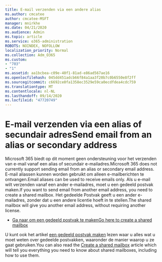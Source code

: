 ```yaml
---
title: E-mail verzenden via een andere alias
ms.author: cmcatee
author: cmcatee-MSFT
manager: mnirkhe
ms.date: 04/21/2020
ms.audience: Admin
ms.topic: article
ms.service: o365-administration
ROBOTS: NOINDEX, NOFOLLOW
localization_priority: Normal
ms.collection: Adm_O365
ms.custom:
- "703"
- "1"
ms.assetid: aa1bcbea-c09e-40f1-81ad-e86ad567ae16
ms.openlocfilehash: 045dd451adcb66f84a1aa3f20b7c0b6550e8f2ff
ms.sourcegitcommit: c6692ce0fa1358ec3529e59ca0ecdfdea4cdc759
ms.translationtype: MT
ms.contentlocale: nl-NL
ms.lasthandoff: 09/14/2020
ms.locfileid: "47720749"
---
```

# <a name="send-email-from-an-alias-or-secondary-address"></a><span data-ttu-id="8b4ba-102">E-mail verzenden via een alias of secundair adres</span><span class="sxs-lookup"><span data-stu-id="8b4ba-102">Send email from an alias or secondary address</span></span>

<span data-ttu-id="8b4ba-103">Microsoft 365 biedt op dit moment geen ondersteuning voor het verzenden van e-mail vanaf een alias of secundair e-mailadres.</span><span class="sxs-lookup"><span data-stu-id="8b4ba-103">Microsoft 365 does not currently support sending email from an alias or secondary email address.</span></span> <span data-ttu-id="8b4ba-104">E-mail aliassen kunnen worden gebruikt om alleen e-mailberichten te ontvangen.</span><span class="sxs-lookup"><span data-stu-id="8b4ba-104">Email aliases can be used to receive emails only.</span></span> <span data-ttu-id="8b4ba-105">Als u e-mail wilt verzenden vanaf een ander e-mailadres, moet u een gedeeld postvak maken.</span><span class="sxs-lookup"><span data-stu-id="8b4ba-105">If you want to send email from another email address, you need to create a shared mailbox.</span></span> <span data-ttu-id="8b4ba-106">Het gedeelde Postvak geeft u een ander e-mailadres, zonder dat u een andere licentie hoeft in te stellen.</span><span class="sxs-lookup"><span data-stu-id="8b4ba-106">The shared mailbox will give you another email address, without requiring another license.</span></span>
  
- [<span data-ttu-id="8b4ba-107">Ga naar om een gedeeld postvak te maken</span><span class="sxs-lookup"><span data-stu-id="8b4ba-107">Go here to create a shared mailbox</span></span>](https://portal.office.com/AdminPortal/Home#/AssistedGuide/addemailoptions)

<span data-ttu-id="8b4ba-108">U kunt ook het artikel [een gedeeld postvak maken](https://docs.microsoft.com/microsoft-365/admin/email/create-a-shared-mailbox) lezen waar u alles wat u moet weten over gedeelde postvakken, waaronder de manier waarop u ze gaat gebruiken.</span><span class="sxs-lookup"><span data-stu-id="8b4ba-108">You can also read the [Create a shared mailbox](https://docs.microsoft.com/microsoft-365/admin/email/create-a-shared-mailbox) article which will tell you everything you need to know about shared mailboxes, including how to use them.</span></span>